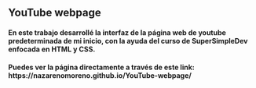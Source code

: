 <h2> YouTube webpage </h2>
<h4> En este trabajo desarrollé la interfaz de la página web de youtube predeterminada de mi inicio, con la ayuda del curso de SuperSimpleDev enfocada en HTML y CSS.</h4>
<h4> Puedes ver la página directamente a través de este link: https://nazarenomoreno.github.io/YouTube-webpage/</h4>
